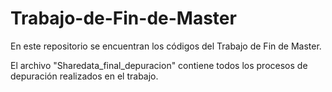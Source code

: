 # Trabajo-de-Fin-de-Master

En este repositorio se encuentran los códigos del Trabajo de Fin de Master. 

El archivo "Sharedata_final_depuracion" contiene todos los procesos de depuración realizados en el trabajo.
